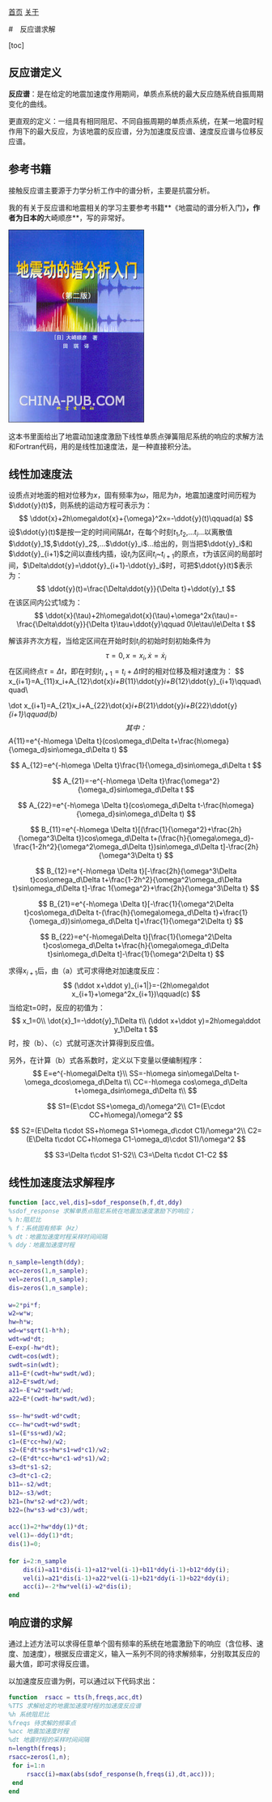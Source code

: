 [首页](https://wshwwl.github.io)  [关于](https://wshwwl.github.io/about.html) 

#　反应谱求解

[toc]

## 反应谱定义

**反应谱**：是在给定的地震加速度作用期间，单质点系统的最大反应随系统自振周期变化的曲线。

更直观的定义：一组具有相同阻尼、不同自振周期的单质点系统，在某一地震时程作用下的最大反应，为该地震的反应谱，分为加速度反应谱、速度反应谱与位移反应谱。

## 参考书籍

接触反应谱主要源于力学分析工作中的谱分析，主要是抗震分析。

我的有关于反应谱和地震相关的学习主要参考书籍**《地震动的谱分析入门》**，作者为日本的**大崎顺彦**，写的非常好。

![](book.jpg)

这本书里面给出了地震动加速度激励下线性单质点弹簧阻尼系统的响应的求解方法和Fortran代码，用的是线性加速度法，是一种直接积分法。

## 线性加速度法

设质点对地面的相对位移为$x$，固有频率为$\omega$，阻尼为$h$，地震加速度时间历程为$\ddot{y}(t)$，则系统的运动方程可表示为：
$$
\ddot{x}+2h\omega\dot{x}+{\omega}^2x=-\ddot{y}(t)\qquad(a)
$$
设$\ddot{y}(t)$是按一定的时间间隔$\Delta t$，在每个时刻$t_1$,$t_2$,...$t_i$...以离散值$\ddot{y}_1$,$\ddot{y}_2$,...$\ddot{y}_i$...给出的，则当把$\ddot{y}_i$和$\ddot{y}_{i+1}$之间以直线内插，设$t_i$为区间$t_i$~$t_{i+1}$的原点，$\tau$为该区间的局部时间，$\Delta\ddot{y}=\ddot{y}_{i+1}-\ddot{y}_i$时，可把$\ddot{y}(t)$表示为：
$$
\ddot{y}(t)=\frac{\Delta\ddot{y}}{\Delta t}+\ddot{y}_t
$$
在该区间内公式1成为：
$$
\ddot{x}(\tau)+2h\omega\dot{x}(\tau)+\omega^2x(\tau)=-\frac{\Delta\ddot{y}}{\Delta t}\tau+\ddot{y}\qquad 0\le\tau\le\Delta t
$$

解该非齐次方程，当给定区间在开始时刻$t_i$的初始时刻初始条件为
$$
\tau=0,x=x_i,\dot{x}=\dot{x}_i
$$
在区间终点$\tau=\Delta t$，即在时刻$t_{i+1}=t_i+\Delta t$时的相对位移及相对速度为：
$$
x_{i+1}=A_{11}x_i+A_{12}\dot{x}_i+B_{11}\ddot{y}_i+B_{12}\ddot{y}_{i+1}\qquad\quad\\
 
\dot x_{i+1}=A_{21}x_i+A_{22}\dot{x}_i+B_{21}\ddot{y}_i+B_{22}\ddot{y}_{i+1}\qquad(b)
$$
其中：
$$
A_{11}=e^{-h\omega \Delta t}(cos\omega_d\Delta t+\frac{h\omega}{\omega_d}sin\omega_d\Delta t)
$$

$$
A_{12}=e^{-h\omega \Delta t}\frac{1}{\omega_d}sin\omega_d\Delta t
$$

$$
A_{21}=-e^{-h\omega \Delta t}\frac{\omega^2}{\omega_d}sin\omega_d\Delta t
$$

$$
A_{22}=e^{-h\omega \Delta t}(cos\omega_d\Delta t-\frac{h\omega}{\omega_d}sin\omega_d\Delta t)
$$

$$
B_{11}=e^{-h\omega \Delta t}[(\frac{1}{\omega^2}+\frac{2h}{\omega^3\Delta t})cos\omega_d\Delta t+(\frac{h}{\omega\omega_d}-\frac{1-2h^2}{\omega^2\omega_d\Delta t})sin\omega_d\Delta t]-\frac{2h}{\omega^3\Delta t}
$$

$$
B_{12}=e^{-h\omega \Delta t}[-\frac{2h}{\omega^3\Delta t}cos\omega_d\Delta t+\frac{1-2h^2}{\omega^2\omega_d\Delta t}sin\omega_d\Delta t]-\frac 1{\omega^2}+\frac{2h}{\omega^3\Delta t}
$$

$$
B_{21}=e^{-h\omega \Delta t}[-\frac{1}{\omega^2\Delta t}cos\omega_d\Delta t-(\frac{h}{\omega\omega_d\Delta t}+\frac{1}{\omega_d})sin\omega_d\Delta t]+\frac{1}{\omega^2\Delta t}
$$

$$
B_{22}=e^{-h\omega\Delta t}[\frac{1}{\omega^2\Delta t}cos\omega_d\Delta t+\frac{h}{\omega\omega_d\Delta t}sin\omega_d\Delta t]-\frac{1}{\omega^2\Delta t}
$$

求得$x_{i+1}$后，由（a）式可求得绝对加速度反应：
$$
(\ddot x+\ddot y)_{i+1|}=-(2h\omega\dot x_{i+1}+\omega^2x_{i+1})\qquad(c)
$$
当给定t=0时，反应的初值为：
$$
x_1=0\\
\dot{x}_1=-\ddot{y}_1\Delta t\\
(\ddot x+\ddot y)=2h\omega\ddot y_1\Delta t
$$
时，按（b）、（c）式就可逐次计算得到反应值。

另外，在计算（b）式各系数时，定义以下变量以便编制程序：
$$
E=e^{-h\omega\Delta t}\\
SS=-h\omega sin\omega\Delta t-\omega_dcos\omega_d\Delta t\\
CC=-h\omega cos\omega_d\Delta t+\omega_dsin\omega_d\Delta t\\
$$

$$
S1=(E\cdot SS+\omega_d)/\omega^2\\
C1=(E\cdot CC+h\omega)/\omega^2
$$

$$
S2=(E\Delta t\cdot SS+h\omega S1+\omega_d\cdot C1)/\omega^2\\
C2=(E\Delta t\cdot CC+h\omega C1-\omega_d)\cdot S1)/\omega^2
$$

$$
S3=\Delta t\cdot S1-S2\\
C3=\Delta t\cdot C1-C2
$$

## 线性加速度法求解程序

```Matlab
function [acc,vel,dis]=sdof_response(h,f,dt,ddy)
%sdof_response 求解单质点阻尼系统在地震加速度激励下的响应；
% h:阻尼比
% f：系统固有频率（Hz）
% dt：地震加速度时程采样时间间隔
% ddy：地震加速度时程

n_sample=length(ddy);
acc=zeros(1,n_sample);
vel=zeros(1,n_sample);
dis=zeros(1,n_sample);

w=2*pi*f;
w2=w*w;
hw=h*w;
wd=w*sqrt(1-h*h);
wdt=wd*dt;
E=exp(-hw*dt);
cwdt=cos(wdt);
swdt=sin(wdt);
a11=E*(cwdt+hw*swdt/wd);
a12=E*swdt/wd;
a21=-E*w2*swdt/wd;
a22=E*(cwdt-hw*swdt/wd);

ss=-hw*swdt-wd*cwdt;
cc=-hw*cwdt+wd*swdt;
s1=(E*ss+wd)/w2;
c1=(E*cc+hw)/w2;
s2=(E*dt*ss+hw*s1+wd*c1)/w2;
c2=(E*dt*cc+hw*c1-wd*s1)/w2;
s3=dt*s1-s2;
c3=dt*c1-c2;
b11=-s2/wdt;
b12=-s3/wdt;
b21=(hw*s2-wd*c2)/wdt;
b22=(hw*s3-wd*c3)/wdt;

acc(1)=2*hw*ddy(1)*dt;
vel(1)=-ddy(1)*dt;
dis(1)=0;

for i=2:n_sample
    dis(i)=a11*dis(i-1)+a12*vel(i-1)+b11*ddy(i-1)+b12*ddy(i);
    vel(i)=a21*dis(i-1)+a22*vel(i-1)+b21*ddy(i-1)+b22*ddy(i);
    acc(i)=-2*hw*vel(i)-w2*dis(i);
end
```

## 响应谱的求解

通过上述方法可以求得任意单个固有频率的系统在地震激励下的响应（含位移、速度、加速度），根据反应谱定义，输入一系列不同的待求解频率，分别取其反应的最大值，即可求得反应谱。

以加速度反应谱为例，可以通过以下代码求出：

```matlab
function  rsacc = tts(h,freqs,acc,dt)
%TTS 求解给定的地震加速度时程的加速度反应谱
%h 系统阻尼比
%freqs 待求解的频率点
%acc 地震加速度时程
%dt 地震时程的采样时间间隔
n=length(freqs);
rsacc=zeros(1,n);
 for i=1:n
     rsacc(i)=max(abs(sdof_response(h,freqs(i),dt,acc)));
 end 
end
```



